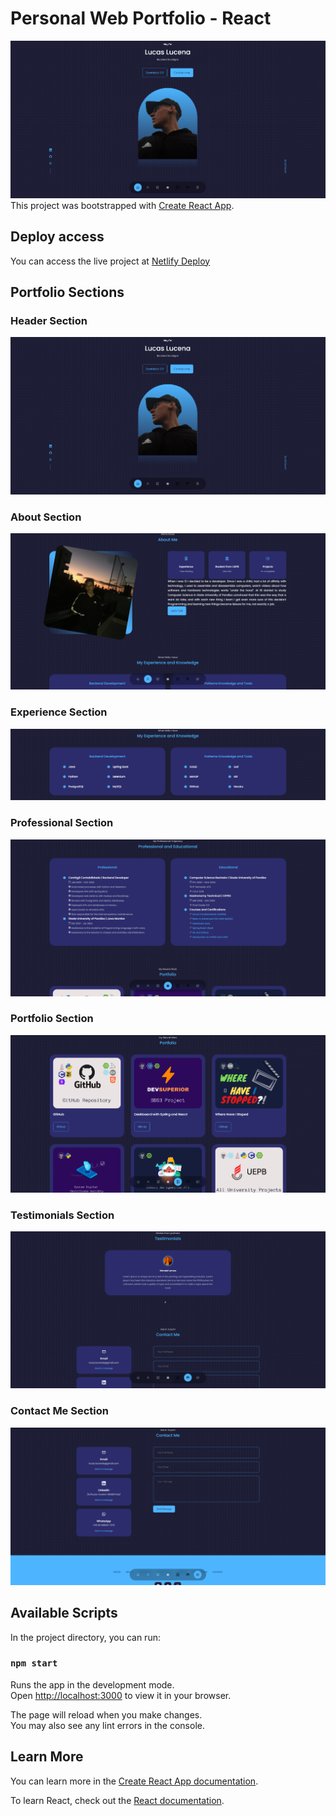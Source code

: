 # Personal Web Portfolio - React
![Banner](/src/assets/img/readme/header.png)
This project was bootstrapped with [Create React App](https://github.com/facebook/create-react-app).

## Deploy access

You can access the live project at [Netlify Deploy](https://lucas-lucena-portfolio.netlify.app)


## Portfolio Sections

### Header Section
![Header](/src/assets/img/readme/header.png)

### About Section
![Header](/src/assets/img/readme/aboutme.png)

### Experience Section
![Header](/src/assets/img/readme/experience.png)

### Professional Section
![Header](/src/assets/img/readme/professional.png)

### Portfolio Section
![Header](/src/assets/img/readme/portfolio.png)

### Testimonials Section
![Header](/src/assets/img/readme/testimonials.png)

### Contact Me Section
![Header](/src/assets/img/readme/contactme.png)

## Available Scripts

In the project directory, you can run:

### `npm start`

Runs the app in the development mode.\
Open [http://localhost:3000](http://localhost:3000) to view it in your browser.

The page will reload when you make changes.\
You may also see any lint errors in the console.

## Learn More

You can learn more in the [Create React App documentation](https://facebook.github.io/create-react-app/docs/getting-started).

To learn React, check out the [React documentation](https://reactjs.org/).

